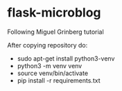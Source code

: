 # flask-microblog
Following Miguel Grinberg tutorial

After copying repository do:
- sudo apt-get install python3-venv
- python3 -m venv venv
- source venv/bin/activate
- pip install -r requirements.txt